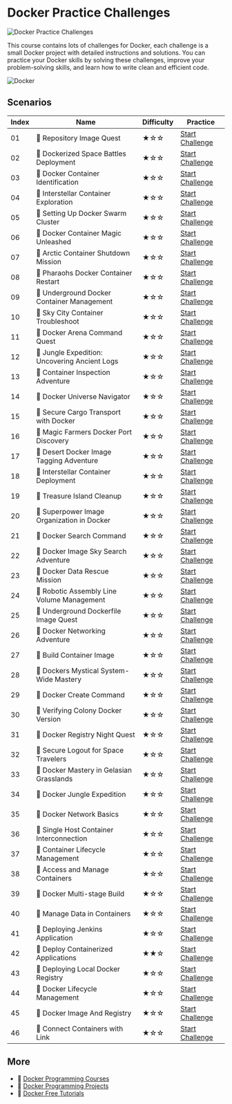 # Docker Practice Challenges

![Docker Practice Challenges](https://cover-creator.appbot.io/docker-practice-challenges.png)

This course contains lots of challenges for Docker, each challenge is a small Docker project with detailed instructions and solutions. You can practice your Docker skills by solving these challenges, improve your problem-solving skills, and learn how to write clean and efficient code.

![Docker](https://img.shields.io/badge/Docker-whitesmoke?style=for-the-badge&logo=docker)


## Scenarios

|   Index | Name                                         | Difficulty   | Practice                                                                   |
|---------|----------------------------------------------|--------------|----------------------------------------------------------------------------|
|      01 | 🎯 Repository Image Quest                     | ★☆☆          | <a target='_blank' href='https://labex.io/labs/271484'>Start Challenge</a> |
|      02 | 🎯 Dockerized Space Battles Deployment        | ★☆☆          | <a target='_blank' href='https://labex.io/labs/271494'>Start Challenge</a> |
|      03 | 🎯 Docker Container Identification            | ★☆☆          | <a target='_blank' href='https://labex.io/labs/271474'>Start Challenge</a> |
|      04 | 🎯 Interstellar Container Exploration         | ★☆☆          | <a target='_blank' href='https://labex.io/labs/271482'>Start Challenge</a> |
|      05 | 🎯 Setting Up Docker Swarm Cluster            | ★☆☆          | <a target='_blank' href='https://labex.io/labs/22289'>Start Challenge</a>  |
|      06 | 🎯 Docker Container Magic Unleashed           | ★☆☆          | <a target='_blank' href='https://labex.io/labs/271498'>Start Challenge</a> |
|      07 | 🎯 Arctic Container Shutdown Mission          | ★☆☆          | <a target='_blank' href='https://labex.io/labs/271500'>Start Challenge</a> |
|      08 | 🎯 Pharaohs Docker Container Restart          | ★☆☆          | <a target='_blank' href='https://labex.io/labs/271488'>Start Challenge</a> |
|      09 | 🎯 Underground Docker Container Management    | ★☆☆          | <a target='_blank' href='https://labex.io/labs/271490'>Start Challenge</a> |
|      10 | 🎯 Sky City Container Troubleshoot            | ★☆☆          | <a target='_blank' href='https://labex.io/labs/271452'>Start Challenge</a> |
|      11 | 🎯 Docker Arena Command Quest                 | ★☆☆          | <a target='_blank' href='https://labex.io/labs/271460'>Start Challenge</a> |
|      12 | 🎯 Jungle Expedition: Uncovering Ancient Logs | ★☆☆          | <a target='_blank' href='https://labex.io/labs/271472'>Start Challenge</a> |
|      13 | 🎯 Container Inspection Adventure             | ★☆☆          | <a target='_blank' href='https://labex.io/labs/271466'>Start Challenge</a> |
|      14 | 🎯 Docker Universe Navigator                  | ★☆☆          | <a target='_blank' href='https://labex.io/labs/271506'>Start Challenge</a> |
|      15 | 🎯 Secure Cargo Transport with Docker         | ★☆☆          | <a target='_blank' href='https://labex.io/labs/271458'>Start Challenge</a> |
|      16 | 🎯 Magic Farmers Docker Port Discovery        | ★☆☆          | <a target='_blank' href='https://labex.io/labs/271478'>Start Challenge</a> |
|      17 | 🎯 Desert Docker Image Tagging Adventure      | ★☆☆          | <a target='_blank' href='https://labex.io/labs/271504'>Start Challenge</a> |
|      18 | 🎯 Interstellar Container Deployment          | ★☆☆          | <a target='_blank' href='https://labex.io/labs/271486'>Start Challenge</a> |
|      19 | 🎯 Treasure Island Cleanup                    | ★☆☆          | <a target='_blank' href='https://labex.io/labs/271492'>Start Challenge</a> |
|      20 | 🎯 Superpower Image Organization in Docker    | ★☆☆          | <a target='_blank' href='https://labex.io/labs/271462'>Start Challenge</a> |
|      21 | 🎯 Docker Search Command                      | ★☆☆          | <a target='_blank' href='https://labex.io/labs/16016'>Start Challenge</a>  |
|      22 | 🎯 Docker Image Sky Search Adventure          | ★☆☆          | <a target='_blank' href='https://labex.io/labs/271496'>Start Challenge</a> |
|      23 | 🎯 Docker Data Rescue Mission                 | ★☆☆          | <a target='_blank' href='https://labex.io/labs/271456'>Start Challenge</a> |
|      24 | 🎯 Robotic Assembly Line Volume Management    | ★☆☆          | <a target='_blank' href='https://labex.io/labs/271510'>Start Challenge</a> |
|      25 | 🎯 Underground Dockerfile Image Quest         | ★☆☆          | <a target='_blank' href='https://labex.io/labs/271454'>Start Challenge</a> |
|      26 | 🎯 Docker Networking Adventure                | ★☆☆          | <a target='_blank' href='https://labex.io/labs/271476'>Start Challenge</a> |
|      27 | 🎯 Build Container Image                      | ★☆☆          | <a target='_blank' href='https://labex.io/labs/219183'>Start Challenge</a> |
|      28 | 🎯 Dockers Mystical System-Wide Mastery       | ★☆☆          | <a target='_blank' href='https://labex.io/labs/271464'>Start Challenge</a> |
|      29 | 🎯 Docker Create Command                      | ★☆☆          | <a target='_blank' href='https://labex.io/labs/15817'>Start Challenge</a>  |
|      30 | 🎯 Verifying Colony Docker Version            | ★☆☆          | <a target='_blank' href='https://labex.io/labs/271508'>Start Challenge</a> |
|      31 | 🎯 Docker Registry Night Quest                | ★☆☆          | <a target='_blank' href='https://labex.io/labs/271468'>Start Challenge</a> |
|      32 | 🎯 Secure Logout for Space Travelers          | ★☆☆          | <a target='_blank' href='https://labex.io/labs/271470'>Start Challenge</a> |
|      33 | 🎯 Docker Mastery in Gelasian Grasslands      | ★☆☆          | <a target='_blank' href='https://labex.io/labs/271502'>Start Challenge</a> |
|      34 | 🎯 Docker Jungle Expedition                   | ★☆☆          | <a target='_blank' href='https://labex.io/labs/271480'>Start Challenge</a> |
|      35 | 🎯 Docker Network Basics                      | ★☆☆          | <a target='_blank' href='https://labex.io/labs/15808'>Start Challenge</a>  |
|      36 | 🎯 Single Host Container Interconnection      | ★☆☆          | <a target='_blank' href='https://labex.io/labs/18452'>Start Challenge</a>  |
|      37 | 🎯 Container Lifecycle Management             | ★☆☆          | <a target='_blank' href='https://labex.io/labs/7767'>Start Challenge</a>   |
|      38 | 🎯 Access and Manage Containers               | ★☆☆          | <a target='_blank' href='https://labex.io/labs/18466'>Start Challenge</a>  |
|      39 | 🎯 Docker Multi-stage Build                   | ★☆☆          | <a target='_blank' href='https://labex.io/labs/15810'>Start Challenge</a>  |
|      40 | 🎯 Manage Data in Containers                  | ★☆☆          | <a target='_blank' href='https://labex.io/labs/15896'>Start Challenge</a>  |
|      41 | 🎯 Deploying Jenkins Application              | ★☆☆          | <a target='_blank' href='https://labex.io/labs/18264'>Start Challenge</a>  |
|      42 | 🎯 Deploy Containerized Applications          | ★★☆          | <a target='_blank' href='https://labex.io/labs/16240'>Start Challenge</a>  |
|      43 | 🎯 Deploying Local Docker Registry            | ★☆☆          | <a target='_blank' href='https://labex.io/labs/17804'>Start Challenge</a>  |
|      44 | 🎯 Docker Lifecycle Management                | ★☆☆          | <a target='_blank' href='https://labex.io/labs/16232'>Start Challenge</a>  |
|      45 | 🎯 Docker Image And Registry                  | ★☆☆          | <a target='_blank' href='https://labex.io/labs/7768'>Start Challenge</a>   |
|      46 | 🎯 Connect Containers with Link               | ★☆☆          | <a target='_blank' href='https://labex.io/labs/49351'>Start Challenge</a>  |

## More

- 🔗 [Docker Programming Courses](https://github.com/labex-labs/awesome-programming-courses)
- 🔗 [Docker Programming Projects](https://github.com/labex-labs/awesome-programming-projects)
- 🔗 [Docker Free Tutorials](https://github.com/labex-labs/docker-free-tutorials)

